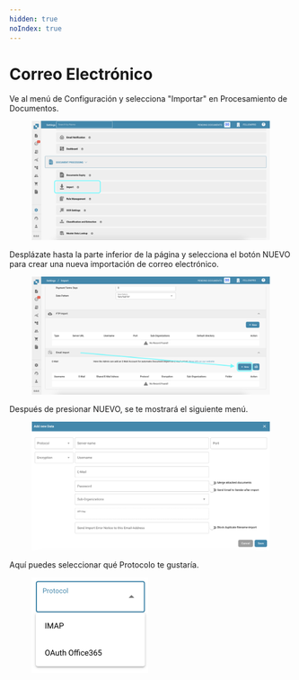 ```yaml
---
hidden: true
noIndex: true
---
```


# Correo Electrónico

Ve al menú de Configuración y selecciona "Importar" en Procesamiento de Documentos.

<figure><img src="../../../../.gitbook/assets/email1.png" alt=""><figcaption></figcaption></figure>

Desplázate hasta la parte inferior de la página y selecciona el botón NUEVO para crear una nueva importación de correo electrónico.

<figure><img src="../../../../.gitbook/assets/email2.png" alt=""><figcaption></figcaption></figure>

Después de presionar NUEVO, se te mostrará el siguiente menú.

<figure><img src="../../../../.gitbook/assets/email3.png" alt=""><figcaption></figcaption></figure>

Aquí puedes seleccionar qué Protocolo te gustaría.

<figure><img src="../../../../.gitbook/assets/email4.png" alt="" width="207"><figcaption></figcaption></figure>
